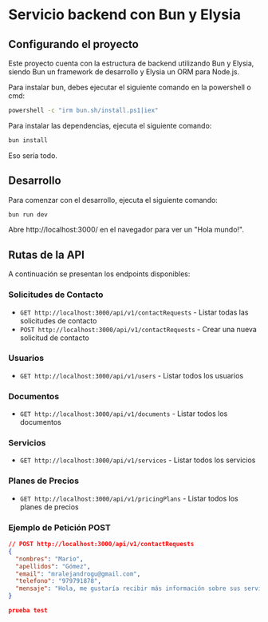 # Servicio backend con Bun y Elysia

## Configurando el proyecto
Este proyecto cuenta con la estructura de backend utilizando Bun y Elysia, siendo Bun un framework de desarrollo y Elysia un ORM para Node.js.

Para instalar bun, debes ejecutar el siguiente comando en la powershell o cmd:
```bash
powershell -c "irm bun.sh/install.ps1|iex"
```


Para instalar las dependencias, ejecuta el siguiente comando:
```bash
bun install
```
Eso sería todo.

## Desarrollo
Para comenzar con el desarrollo, ejecuta el siguiente comando:
```bash
bun run dev
```
Abre http://localhost:3000/ en el navegador para ver un "Hola mundo!".

## Rutas de la API

A continuación se presentan los endpoints disponibles:

### Solicitudes de Contacto
- `GET http://localhost:3000/api/v1/contactRequests` - Listar todas las solicitudes de contacto
- `POST http://localhost:3000/api/v1/contactRequests` - Crear una nueva solicitud de contacto

### Usuarios
- `GET http://localhost:3000/api/v1/users` - Listar todos los usuarios

### Documentos
- `GET http://localhost:3000/api/v1/documents` - Listar todos los documentos

### Servicios
- `GET http://localhost:3000/api/v1/services` - Listar todos los servicios

### Planes de Precios
- `GET http://localhost:3000/api/v1/pricingPlans` - Listar todos los planes de precios

### Ejemplo de Petición POST

```json
// POST http://localhost:3000/api/v1/contactRequests
{
  "nombres": "Mario",
  "apellidos": "Gómez",
  "email": "mralejandrogu@gmail.com",
  "telefono": "979791878",
  "mensaje": "Hola, me gustaría recibir más información sobre sus servicios."
}

prueba test
